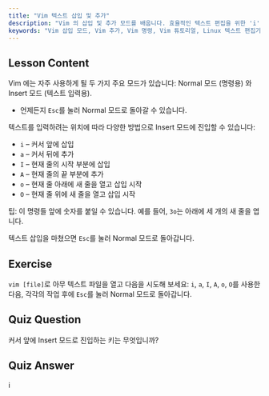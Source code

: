 ```yaml
---
title: "Vim 텍스트 삽입 및 추가"
description: "Vim 의 삽입 및 추가 모드를 배웁니다. 효율적인 텍스트 편집을 위한 'i', 'a', 'I', 'A', 'o', 'O' 명령을 이해합니다. 지금 바로 Vim 기술을 향상시키세요!"
keywords: "Vim 삽입 모드, Vim 추가, Vim 명령, Vim 튜토리얼, Linux 텍스트 편집기, 초보자 Vim, Vim 가이드, Vim 'i' 'a"
---
```


## Lesson Content

Vim 에는 자주 사용하게 될 두 가지 주요 모드가 있습니다: Normal 모드 (명령용) 와 Insert 모드 (텍스트 입력용).

- 언제든지 `Esc`를 눌러 Normal 모드로 돌아갈 수 있습니다.

텍스트를 입력하려는 위치에 따라 다양한 방법으로 Insert 모드에 진입할 수 있습니다:

- `i` – 커서 앞에 삽입
- `a` – 커서 뒤에 추가
- `I` – 현재 줄의 시작 부분에 삽입
- `A` – 현재 줄의 끝 부분에 추가
- `o` – 현재 줄 아래에 새 줄을 열고 삽입 시작
- `O` – 현재 줄 위에 새 줄을 열고 삽입 시작

팁: 이 명령들 앞에 숫자를 붙일 수 있습니다. 예를 들어, `3o`는 아래에 세 개의 새 줄을 엽니다.

텍스트 삽입을 마쳤으면 `Esc`를 눌러 Normal 모드로 돌아갑니다.

## Exercise

`vim [file]`로 아무 텍스트 파일을 열고 다음을 시도해 보세요: `i`, `a`, `I`, `A`, `o`, `O`를 사용한 다음, 각각의 작업 후에 `Esc`를 눌러 Normal 모드로 돌아갑니다.

## Quiz Question

커서 앞에 Insert 모드로 진입하는 키는 무엇입니까?

## Quiz Answer

i

